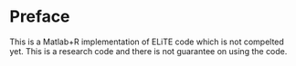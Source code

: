 Preface 
===========
This is a Matlab+R implementation of ELiTE code which is not compelted yet. This is a research code and there is not guarantee on using the code.
